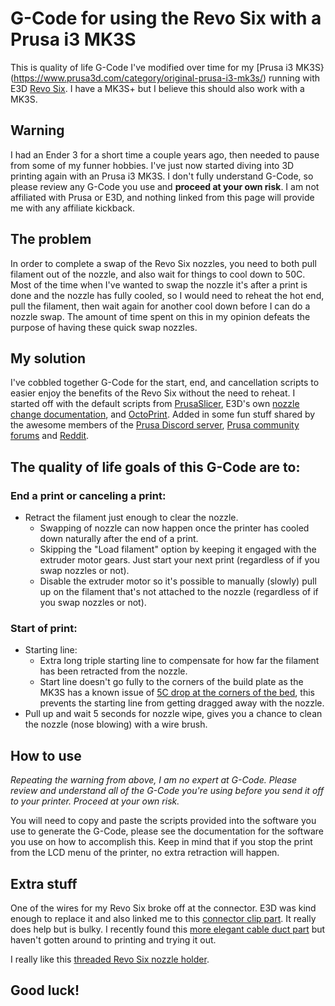 # G-Code for using the Revo Six with a Prusa i3 MK3S

This is quality of life G-Code I've modified over time for my [Prusa i3 MK3S}(https://www.prusa3d.com/category/original-prusa-i3-mk3s/) running with E3D [Revo Six](https://e3d-online.com/products/revo-six). I have a MK3S+ but I believe this should also work with a MK3S.

## Warning
I had an Ender 3 for a short time a couple years ago, then needed to pause from some of my funner hobbies. I've just now started diving into 3D printing again with an Prusa i3 MK3S. I don't fully understand G-Code, so please review any G-Code you use and **proceed at your own risk**. I am not affiliated with Prusa or E3D, and nothing linked from this page will provide me with any affiliate kickback.

## The problem
In order to complete a swap of the Revo Six nozzles, you need to both pull filament out of the nozzle, and also wait for things to cool down to 50C. Most of the time when I've wanted to swap the nozzle it's after a print is done and the nozzle has fully cooled, so I would need to reheat the hot end, pull the filament, then wait again for another cool down before I can do a nozzle swap. The amount of time spent on this in my opinion defeats the purpose of having these quick swap nozzles.

## My solution
I've cobbled together G-Code for the start, end, and cancellation scripts to easier enjoy the benefits of the Revo Six without the need to reheat. I started off with the default scripts from [PrusaSlicer](https://www.prusa3d.com/prusaslicer/), E3D's own [nozzle change documentation](https://e3d-online.zendesk.com/hc/en-us/articles/4406857421213-Start-and-End-G-code-for-faster-nozzle-changes), and [OctoPrint](https://octoprint.org/). Added in some fun stuff shared by the awesome members of the [Prusa Discord server](https://discord.me/prusa3d), [Prusa community forums](https://forum.prusa3d.com/) and [Reddit](https://www.reddit.com/r/prusa3d/).

## The quality of life goals of this G-Code are to:
### End a print or canceling a print:
* Retract the filament just enough to clear the nozzle.
    * Swapping of nozzle can now happen once the printer has cooled down naturally after the end of a print.
    * Skipping the "Load filament" option by keeping it engaged with the extruder motor gears. Just start your next print (regardless of if you swap nozzles or not).
    * Disable the extruder motor so it's possible to manually (slowly) pull up on the filament that's not attached to the nozzle (regardless of if you swap nozzles or not).
### Start of print:
* Starting line:
    * Extra long triple starting line to compensate for how far the filament has been retracted from the nozzle.
    * Start line doesn't go fully to the corners of the build plate as the MK3S has a known issue of [5C drop at the corners of the bed](https://youtu.be/2sW25xt5E6U?t=697), this prevents the starting line from getting dragged away with the nozzle.
* Pull up and wait 5 seconds for nozzle wipe, gives you a chance to clean the nozzle (nose blowing) with a wire brush.

## How to use
*Repeating the warning from above, I am no expert at G-Code. Please review and understand all of the G-Code you're using before you send it off to your printer. Proceed at your own risk.*

You will need to copy and paste the scripts provided into the software you use to generate the G-Code, please see the documentation for the software you use on how to accomplish this. Keep in mind that if you stop the print from the LCD menu of the printer, no extra retraction will happen.

## Extra stuff
One of the wires for my Revo Six broke off at the connector. E3D was kind enough to replace it and also linked me to this [connector clip part](https://www.printables.com/model/275040-connector-clips-for-heatercore-wiring). It really does help but is bulky. I recently found this [more elegant cable duct part](https://www.printables.com/model/139656-prusa-i3-mk3-x-axis-cable-holder-roomy-revo-editio) but haven't gotten around to printing and trying it out.

I really like this [threaded Revo Six nozzle holder](https://www.printables.com/model/256297-threaded-revo-6-nozzle-holder).

## Good luck!

